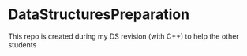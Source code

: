# DataStructuresPreparation
This repo is created during my DS revision (with C++) to help the other students 
